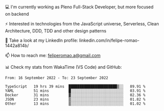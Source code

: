 💻 I'm currently working as Pleno Full-Stack Developer, but more focused on backend

⚡ Interested in technologies from the JavaScript universe, Serverless, Clean Architecture, DDD, TDD and other design patterns

👥 Take a look at my LinkedIn profile: linkedin.com/in/felipe-romao-1442a814b/

📫 How to reach me: feliperomao.a@gmail.com

📊 Check my stats from WakaTime (VS Code) and GitHub:

<!--START_SECTION:waka-->

```text
From: 16 September 2022 - To: 23 September 2022

TypeScript   19 hrs 39 mins  ██████████████████████▒░░   89.91 %
YAML         51 mins         █░░░░░░░░░░░░░░░░░░░░░░░░   03.91 %
Docker       31 mins         ▓░░░░░░░░░░░░░░░░░░░░░░░░   02.36 %
JSON         23 mins         ▒░░░░░░░░░░░░░░░░░░░░░░░░   01.82 %
Other        13 mins         ▒░░░░░░░░░░░░░░░░░░░░░░░░   01.02 %
```

<!--END_SECTION:waka-->
